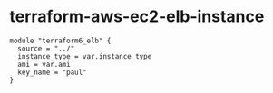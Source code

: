 # terraform-aws-ec2-elb-instance
```
module "terraform6_elb" {
  source = "../"
  instance_type = var.instance_type
  ami = var.ami
  key_name = "paul"
}
```